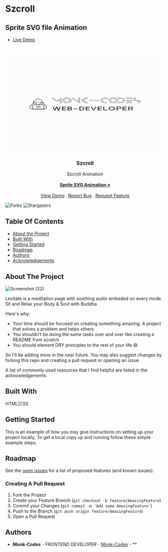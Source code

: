 # Szcroll
## Sprite SVG file Animation
- [Live Demo](https://szcroll.netlify.app/)
<br/>
<p align="center">
<img src="logo.png" alt="image" width="500" height="300">
  <a href="https://github.com/Monk-Codes/Szcroll">
  </a>
  <h3 align="center">Szcroll</h3>

  <p align="center">
    Szcroll Animation
    <br/>
    <br/>
    <a href="https://github.com/Monk-Codes/Szcroll"><strong>Sprite SVG Animation »</strong></a>
    <br/>
    <br/>
    <a href="https://github.com/Monk-Codes/Szcroll">View Demo</a>
    .
    <a href="https://github.com/Monk-Codes/Szcroll/issues">Report Bug</a>
    .
    <a href="https://github.com/Monk-Codes/Szcroll/issues">Request Feature</a>
  </p>
</p>

![Forks](https://img.shields.io/github/forks/Monk-Codes/Szcroll?style=social) ![Stargazers](https://img.shields.io/github/stars/Monk-Codes/Szcroll?style=social) 

## Table Of Contents

* [About the Project](#about-the-project)
* [Built With](#built-with)
* [Getting Started](#getting-started)
* [Roadmap](#roadmap)
* [Authors](#authors)
* [Acknowledgements](#acknowledgements)

## About The Project
![Screenshot (22)](https://github.com/Monk-Codes/Szcroll/assets/84877191/2c91e31a-e530-492b-ae6c-98f5f4c93bd8)

Levitate is a meditation page with soothing audio embeded on every mode.
Sit and Relax your Body & Soul with Buddha

Here's why:

* Your time should be focused on creating something amazing. A project that solves a problem and helps others
* You shouldn't be doing the same tasks over and over like creating a README from scratch
* You should element DRY principles to the rest of your life :smile:

 So I'll be adding more in the near future. You may also suggest changes by forking this repo and creating a pull request or opening an issue.

A list of commonly used resources that I find helpful are listed in the acknowledgements.

## Built With

HTML|CSS 
## Getting Started

This is an example of how you may give instructions on setting up your project locally.
To get a local copy up and running follow these simple example steps.

## Roadmap

See the [open issues](https://github.com/Monk-Codes//issues) for a list of proposed features (and known issues).

### Creating A Pull Request

1. Fork the Project
2. Create your Feature Branch (`git checkout -b feature/AmazingFeature`)
3. Commit your Changes (`git commit -m 'Add some AmazingFeature'`)
4. Push to the Branch (`git push origin feature/AmazingFeature`)
5. Open a Pull Request

## Authors

* **Monk-Codes** - *FRONTEND DEVELOPER* - [Monk-Codes](https://github.com/Monk-Codes) - **
